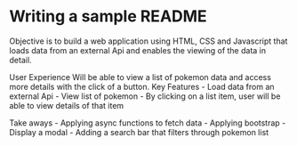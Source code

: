 # Writing a sample README

Objective
    is to build a web application using HTML, CSS and Javascript that loads data from an external Api and enables the viewing of the data in detail.

User Experience
    Will be able to view a list of pokemon data and access more details with the click of a button.
        Key Features
            - Load data from an external Api
            - View list of pokemon
            - By clicking on a list item, user will be able to view details of that item

Take aways
    - Applying async functions to fetch data
    - Applying bootstrap
    - Display a modal
    - Adding a search bar that filters through pokemon list